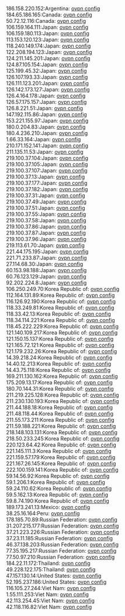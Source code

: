 186.158.220.152:Argentina: [ovpn config](vpn/186_158_220_152.ovpn)  
184.65.186.165:Canada: [ovpn config](vpn/184_65_186_165.ovpn)  
50.72.12.116:Canada: [ovpn config](vpn/50_72_12_116.ovpn)  
106.159.164.111:Japan: [ovpn config](vpn/106_159_164_111.ovpn)  
106.159.180.113:Japan: [ovpn config](vpn/106_159_180_113.ovpn)  
113.153.120.123:Japan: [ovpn config](vpn/113_153_120_123.ovpn)  
118.240.149.174:Japan: [ovpn config](vpn/118_240_149_174.ovpn)  
122.208.194.123:Japan: [ovpn config](vpn/122_208_194_123.ovpn)  
124.211.145.201:Japan: [ovpn config](vpn/124_211_145_201.ovpn)  
124.87.105.154:Japan: [ovpn config](vpn/124_87_105_154.ovpn)  
125.199.45.32:Japan: [ovpn config](vpn/125_199_45_32.ovpn)  
126.107.193.33:Japan: [ovpn config](vpn/126_107_193_33.ovpn)  
126.111.123.201:Japan: [ovpn config](vpn/126_111_123_201.ovpn)  
126.142.173.127:Japan: [ovpn config](vpn/126_142_173_127.ovpn)  
126.4.164.178:Japan: [ovpn config](vpn/126_4_164_178.ovpn)  
126.57.175.157:Japan: [ovpn config](vpn/126_57_175_157.ovpn)  
126.8.221.51:Japan: [ovpn config](vpn/126_8_221_51.ovpn)  
147.192.115.86:Japan: [ovpn config](vpn/147_192_115_86.ovpn)  
153.221.155.97:Japan: [ovpn config](vpn/153_221_155_97.ovpn)  
180.0.204.83:Japan: [ovpn config](vpn/180_0_204_83.ovpn)  
180.4.236.210:Japan: [ovpn config](vpn/180_4_236_210.ovpn)  
1.66.33.164:Japan: [ovpn config](vpn/1_66_33_164.ovpn)  
210.171.152.141:Japan: [ovpn config](vpn/210_171_152_141.ovpn)  
211.135.11.53:Japan: [ovpn config](vpn/211_135_11_53.ovpn)  
219.100.37.104:Japan: [ovpn config](vpn/219_100_37_104.ovpn)  
219.100.37.105:Japan: [ovpn config](vpn/219_100_37_105.ovpn)  
219.100.37.107:Japan: [ovpn config](vpn/219_100_37_107.ovpn)  
219.100.37.13:Japan: [ovpn config](vpn/219_100_37_13.ovpn)  
219.100.37.177:Japan: [ovpn config](vpn/219_100_37_177.ovpn)  
219.100.37.182:Japan: [ovpn config](vpn/219_100_37_182.ovpn)  
219.100.37.31:Japan: [ovpn config](vpn/219_100_37_31.ovpn)  
219.100.37.49:Japan: [ovpn config](vpn/219_100_37_49.ovpn)  
219.100.37.51:Japan: [ovpn config](vpn/219_100_37_51.ovpn)  
219.100.37.55:Japan: [ovpn config](vpn/219_100_37_55.ovpn)  
219.100.37.58:Japan: [ovpn config](vpn/219_100_37_58.ovpn)  
219.100.37.86:Japan: [ovpn config](vpn/219_100_37_86.ovpn)  
219.100.37.87:Japan: [ovpn config](vpn/219_100_37_87.ovpn)  
219.100.37.96:Japan: [ovpn config](vpn/219_100_37_96.ovpn)  
219.113.61.70:Japan: [ovpn config](vpn/219_113_61_70.ovpn)  
221.44.175.195:Japan: [ovpn config](vpn/221_44_175_195.ovpn)  
221.71.233.87:Japan: [ovpn config](vpn/221_71_233_87.ovpn)  
27.114.68.30:Japan: [ovpn config](vpn/27_114_68_30.ovpn)  
60.153.98.188:Japan: [ovpn config](vpn/60_153_98_188.ovpn)  
60.76.123.129:Japan: [ovpn config](vpn/60_76_123_129.ovpn)  
92.202.224.8:Japan: [ovpn config](vpn/92_202_224_8.ovpn)  
106.250.249.70:Korea Republic of: [ovpn config](vpn/106_250_249_70.ovpn)  
112.164.131.89:Korea Republic of: [ovpn config](vpn/112_164_131_89.ovpn)  
116.126.92.190:Korea Republic of: [ovpn config](vpn/116_126_92_190.ovpn)  
118.33.249.81:Korea Republic of: [ovpn config](vpn/118_33_249_81.ovpn)  
118.33.42.13:Korea Republic of: [ovpn config](vpn/118_33_42_13.ovpn)  
118.34.114.221:Korea Republic of: [ovpn config](vpn/118_34_114_221.ovpn)  
118.45.222.229:Korea Republic of: [ovpn config](vpn/118_45_222_229.ovpn)  
121.140.109.217:Korea Republic of: [ovpn config](vpn/121_140_109_217.ovpn)  
121.150.15.137:Korea Republic of: [ovpn config](vpn/121_150_15_137.ovpn)  
121.165.72.121:Korea Republic of: [ovpn config](vpn/121_165_72_121.ovpn)  
121.179.232.26:Korea Republic of: [ovpn config](vpn/121_179_232_26.ovpn)  
14.39.218.24:Korea Republic of: [ovpn config](vpn/14_39_218_24.ovpn)  
14.40.12.213:Korea Republic of: [ovpn config](vpn/14_40_12_213.ovpn)  
14.43.75.118:Korea Republic of: [ovpn config](vpn/14_43_75_118.ovpn)  
169.211.130.162:Korea Republic of: [ovpn config](vpn/169_211_130_162.ovpn)  
175.209.13.17:Korea Republic of: [ovpn config](vpn/175_209_13_17.ovpn)  
180.70.144.31:Korea Republic of: [ovpn config](vpn/180_70_144_31.ovpn)  
211.219.225.128:Korea Republic of: [ovpn config](vpn/211_219_225_128.ovpn)  
211.230.130.193:Korea Republic of: [ovpn config](vpn/211_230_130_193.ovpn)  
211.44.188.18:Korea Republic of: [ovpn config](vpn/211_44_188_18.ovpn)  
211.48.118.44:Korea Republic of: [ovpn config](vpn/211_48_118_44.ovpn)  
211.55.173.211:Korea Republic of: [ovpn config](vpn/211_55_173_211.ovpn)  
211.59.188.221:Korea Republic of: [ovpn config](vpn/211_59_188_221.ovpn)  
218.148.103.131:Korea Republic of: [ovpn config](vpn/218_148_103_131.ovpn)  
218.50.233.245:Korea Republic of: [ovpn config](vpn/218_50_233_245.ovpn)  
220.123.64.42:Korea Republic of: [ovpn config](vpn/220_123_64_42.ovpn)  
221.145.111.3:Korea Republic of: [ovpn config](vpn/221_145_111_3.ovpn)  
221.159.57.179:Korea Republic of: [ovpn config](vpn/221_159_57_179.ovpn)  
221.167.26.145:Korea Republic of: [ovpn config](vpn/221_167_26_145.ovpn)  
222.100.159.141:Korea Republic of: [ovpn config](vpn/222_100_159_141.ovpn)  
59.14.56.92:Korea Republic of: [ovpn config](vpn/59_14_56_92.ovpn)  
59.1.206.1:Korea Republic of: [ovpn config](vpn/59_1_206_1.ovpn)  
59.24.110.62:Korea Republic of: [ovpn config](vpn/59_24_110_62.ovpn)  
59.5.162.13:Korea Republic of: [ovpn config](vpn/59_5_162_13.ovpn)  
59.8.74.190:Korea Republic of: [ovpn config](vpn/59_8_74_190.ovpn)  
189.173.241.13:Mexico: [ovpn config](vpn/189_173_241_13.ovpn)  
38.25.16.164:Peru: [ovpn config](vpn/38_25_16_164.ovpn)  
178.185.70.89:Russian Federation: [ovpn config](vpn/178_185_70_89.ovpn)  
31.207.215.177:Russian Federation: [ovpn config](vpn/31_207_215_177.ovpn)  
37.21.223.226:Russian Federation: [ovpn config](vpn/37_21_223_226.ovpn)  
37.23.11.185:Russian Federation: [ovpn config](vpn/37_23_11_185.ovpn)  
46.37.138.203:Russian Federation: [ovpn config](vpn/46_37_138_203.ovpn)  
77.35.195.217:Russian Federation: [ovpn config](vpn/77_35_195_217.ovpn)  
77.50.97.210:Russian Federation: [ovpn config](vpn/77_50_97_210.ovpn)  
184.22.11.172:Thailand: [ovpn config](vpn/184_22_11_172.ovpn)  
49.228.122.175:Thailand: [ovpn config](vpn/49_228_122_175.ovpn)  
47.157.130.14:United States: [ovpn config](vpn/47_157_130_14.ovpn)  
52.195.237.186:United States: [ovpn config](vpn/52_195_237_186.ovpn)  
116.105.27.244:Viet Nam: [ovpn config](vpn/116_105_27_244.ovpn)  
1.55.111.253:Viet Nam: [ovpn config](vpn/1_55_111_253.ovpn)  
42.113.254.45:Viet Nam: [ovpn config](vpn/42_113_254_45.ovpn)  
42.118.116.82:Viet Nam: [ovpn config](vpn/42_118_116_82.ovpn)  
